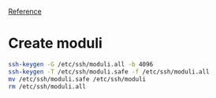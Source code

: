 [Reference](https://stribika.github.io/2015/01/04/secure-secure-shell.html)
# Create moduli
```sh
ssh-keygen -G /etc/ssh/moduli.all -b 4096
ssh-keygen -T /etc/ssh/moduli.safe -f /etc/ssh/moduli.all
mv /etc/ssh/moduli.safe /etc/ssh/moduli
rm /etc/ssh/moduli.all
```
